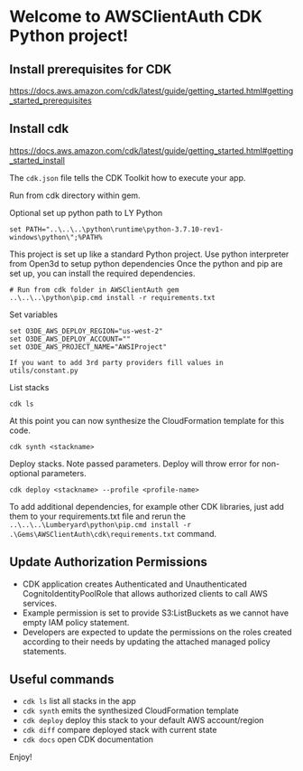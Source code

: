 
# Welcome to AWSClientAuth CDK Python project!

## Install prerequisites for CDK
https://docs.aws.amazon.com/cdk/latest/guide/getting_started.html#getting_started_prerequisites

## Install cdk
https://docs.aws.amazon.com/cdk/latest/guide/getting_started.html#getting_started_install

The `cdk.json` file tells the CDK Toolkit how to execute your app.

Run from cdk directory within gem. 

Optional set up python path to LY Python
```
set PATH="..\..\..\python\runtime\python-3.7.10-rev1-windows\python\";%PATH%
```

This project is set up like a standard Python project.  Use python interpreter from Open3d to setup python dependencies
Once the python and pip are set up, you can install the required dependencies.

```
# Run from cdk folder in AWSClientAuth gem
..\..\..\python\pip.cmd install -r requirements.txt
```

Set variables
```
set O3DE_AWS_DEPLOY_REGION="us-west-2"
set O3DE_AWS_DEPLOY_ACCOUNT=""
set O3DE_AWS_PROJECT_NAME="AWSIProject"

If you want to add 3rd party providers fill values in utils/constant.py
```
List stacks 
```
cdk ls
```

At this point you can now synthesize the CloudFormation template for this code.

```
cdk synth <stackname>
```
Deploy stacks. Note passed parameters. Deploy will throw error for non-optional parameters.
```
cdk deploy <stackname> --profile <profile-name>
```

To add additional dependencies, for example other CDK libraries, just add
them to your requirements.txt file and rerun the `..\..\..\Lumberyard\python\pip.cmd install -r .\Gems\AWSClientAuth\cdk\requirements.txt`
command.


## Update Authorization Permissions
* CDK application creates Authenticated and Unauthenticated CognitoIdentityPoolRole that allows authorized clients to call AWS services.
* Example permission is set to provide S3:ListBuckets as we cannot have empty IAM policy statement.
* Developers are expected to update the permissions on the roles created according to their needs by updating the attached managed policy statements.

## Useful commands

 * `cdk ls`          list all stacks in the app
 * `cdk synth`       emits the synthesized CloudFormation template
 * `cdk deploy`      deploy this stack to your default AWS account/region
 * `cdk diff`        compare deployed stack with current state
 * `cdk docs`        open CDK documentation

Enjoy!
